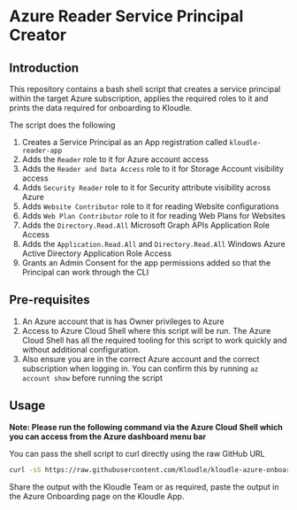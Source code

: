 # Azure Reader Service Principal Creator

## Introduction

This repository contains a bash shell script that creates a service principal within the target Azure subscription, applies the required roles to it and prints the data required for onboarding to Kloudle.

The script does the following

1. Creates a Service Principal as an App registration called `kloudle-reader-app`
2. Adds the `Reader` role to it for Azure account access
3. Adds the `Reader and Data Access` role to it for Storage Account visibility access
4. Adds `Security Reader` role to it for Security attribute visibility across Azure
5. Adds `Website Contributor` role to it for reading Website configurations
6. Adds `Web Plan Contributor` role to it for reading Web Plans for Websites
7. Adds the `Directory.Read.All` Microsoft Graph APIs Application Role Access
8. Adds the `Application.Read.All` and `Directory.Read.All` Windows Azure Active Directory Application Role Access
9. Grants an Admin Consent for the app permissions added so that the Principal can work through the CLI

## Pre-requisites

1. An Azure account that is has Owner privileges to Azure
2. Access to Azure Cloud Shell where this script will be run. The Azure Cloud Shell has all the required tooling for this script to work quickly and without additional configuration.
3. Also ensure you are in the correct Azure account and the correct subscription when logging in. You can confirm this by running `az account show` before running the script

## Usage

**Note: Please run the following command via the Azure Cloud Shell which you can access from the Azure dashboard menu bar**

You can pass the shell script to curl directly using the raw GitHub URL

```bash
curl -sS https://raw.githubusercontent.com/Kloudle/kloudle-azure-onboarding/master/azure-service-principle-creator.sh | sh
```

Share the output with the Kloudle Team or as required, paste the output in the Azure Onboarding page on the Kloudle App.
